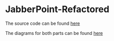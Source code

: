 # JabberPoint-Refactored

The source code can be found [here](src)

The diagrams for both parts can be found [here](docs)

